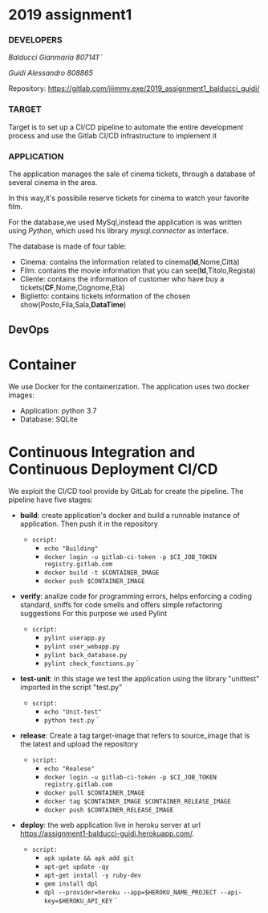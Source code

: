 # 2019 assignment1

### DEVELOPERS
*Balducci Gianmaria 807141*``

*Guidi Alessandro 808865*

Repository: https://gitlab.com/jiimmy.exe/2019_assignment1_balducci_guidi/

### TARGET
Target is to set up a CI/CD pipeline to automate the entire development process and use the Gitlab CI/CD infrastructure to implement it


### APPLICATION
The application manages the sale of cinema tickets, through a database of several cinema in the area.

In this way,it's possibile reserve tickets for cinema to watch your favorite film.

For the database,we used MySql,instead the application is was written using *Python*,  which used his library *mysql.connector* as interface.  

The database is made of four table:
*  Cinema: contains the information related to cinema(**Id**,Nome,Città)
*  Film: contains the movie information that you can see(**Id**,Titolo,Regista)
*  Cliente: contains the information of customer who have buy a tickets(**CF**,Nome,Cognome,Età)
*  Biglietto: contains tickets information of the chosen show(Posto,Fila,Sala,**DataTime**)

## DevOps

# Container
We use Docker for the containerization.
The application uses two docker images:
 * Application: python 3.7
 * Database: SQLite

 
# Continuous Integration and Continuous Deployment CI/CD
We exploit the CI/CD tool provide by GitLab for create the pipeline.
The pipeline have five stages:
  * **build**: create application's docker and build a runnable instance of application. Then push it in the repository
  
    - `script:`
        - `echo "Building"`
        - `docker login -u gitlab-ci-token -p $CI_JOB_TOKEN registry.gitlab.com` 
        - `docker build -t $CONTAINER_IMAGE`  
        - `docker push $CONTAINER_IMAGE`
        
  * **verify**: analize code for programming errors, helps enforcing a coding standard,
    sniffs for code smells and offers simple refactoring suggestions
    For this purpose we used Pylint
    
    - `script:`
        - `pylint userapp.py`
        - `pylint user_webapp.py`
        - `pylint back_database.py`
        - `pylint check_functions.py`
`
  * **test-unit**: in this stage we test the application using the library "unittest" imported in the script "test.py"
    
    - `script:`
        - `echo "Unit-test"`
        - `python test.py`
`
  * **release**: Create a tag target-image that refers to source_image that is the latest and upload the repository
    
    - `script:`
        - `echo "Realese"`
        - `docker login -u gitlab-ci-token -p $CI_JOB_TOKEN registry.gitlab.com`
        - `docker pull $CONTAINER_IMAGE`
        - `docker tag $CONTAINER_IMAGE $CONTAINER_RELEASE_IMAGE`
        - `docker push $CONTAINER_RELEASE_IMAGE`
        
* **deploy**: the web application live in heroku server at url https://assignment1-balducci-guidi.herokuapp.com/.
    
    - `script:`
        - `apk update && apk add git`
        - `apt-get update -qy`
        - `apt-get install -y ruby-dev`
        - `gem install dpl`
        - `dpl --provider=heroku --app=$HEROKU_NAME_PROJECT --api-key=$HEROKU_API_KEY`
`

           
